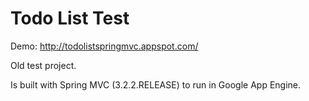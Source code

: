 Todo List Test
==================

Demo: http://todolistspringmvc.appspot.com/

Old test project.

Is built with Spring MVC (3.2.2.RELEASE) to run in Google App Engine.